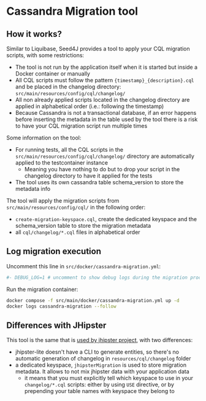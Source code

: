 # Cassandra Migration tool

## How it works?

Similar to Liquibase, Seed4J provides a tool to apply your CQL migration scripts, with some restrictions:

- The tool is not run by the application itself when it is started but inside a Docker container or manually
- All CQL scripts must follow the pattern `{timestamp}_{description}.cql` and be placed in the changelog directory: `src/main/resources/config/cql/changelog/`
- All non already applied scripts located in the changelog directory are applied in alphabetical order (i.e.: following the timestamp)
- Because Cassandra is not a transactional database, if an error happens before inserting the metadata in the table used by the tool there is a risk to have your CQL migration script run multiple times

Some information on the tool:

- For running tests, all the CQL scripts in the `src/main/resources/config/cql/changelog/` directory are automatically applied to the testcontainer instance
  - Meaning you have nothing to do but to drop your script in the changelog directory to have it applied for the tests
- The tool uses its own cassandra table schema_version to store the metadata info

The tool will apply the migration scripts from `src/main/resources/config/cql/` in the following order:

- `create-migration-keyspace.cql`, create the dedicated keyspace and the schema_version table to store the migration metadata
- all `cql/changelog/*.cql` files in alphabetical order

## Log migration execution

Uncomment this line in `src/docker/cassandra-migration.yml`:

```yaml
#- DEBUG_LOG=1 # uncomment to show debug logs during the migration process
```

Run the migration container:

```bash
docker compose -f src/main/docker/cassandra-migration.yml up -d
docker logs cassandra-migration --follow
```

## Differences with JHipster

This tool is the same that is [used by jhipster project](https://www.jhipster.tech/using-cassandra/), with two differences:

- jhipster-lite doesn't have a CLI to generate entities, so there's no automatic generation of changelog in `resources/cql/changelog` folder
- a dedicated keyspace, `jhipsterMigration` is used to store migration metadata. It allows to not mix jhipster data with your application data
  - it means that you must explicitly tell which keyspace to use in your `changelog/*.cql` scripts: either by using `USE` directive, or by prepending your table names with keyspace they belong to
